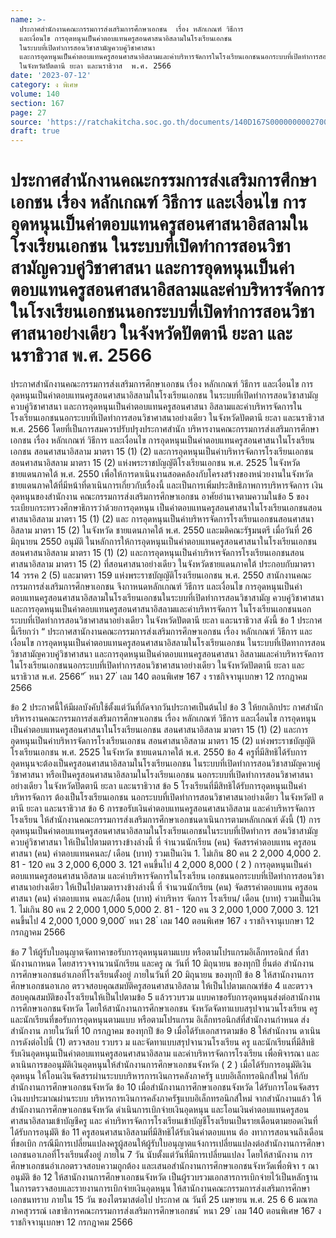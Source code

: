 ```yaml
---
name: >-
  ประกาศสำนักงานคณะกรรมการส่งเสริมการศึกษาเอกชน  เรื่อง หลักเกณฑ์ วิธีการ
  และเงื่อนไข การอุดหนุนเป็นค่าตอบแทนครูสอนศาสนาอิสลามในโรงเรียนเอกชน
  ในระบบที่เปิดทำการสอนวิชาสามัญควบคู่วิชาศาสนา
  และการอุดหนุนเป็นค่าตอบแทนครูสอนศาสนาอิสลามและค่าบริหารจัดการในโรงเรียนเอกชนนอกระบบที่เปิดทำการสอนวิชาศาสนาอย่างเดียว 
  ในจังหวัดปัตตานี ยะลา และนราธิวาส  พ.ศ. 2566
date: '2023-07-12'
category: ง พิเศษ
volume: 140
section: 167
page: 27
source: 'https://ratchakitcha.soc.go.th/documents/140D167S0000000002700.pdf'
draft: true
---
```


# ประกาศสำนักงานคณะกรรมการส่งเสริมการศึกษาเอกชน  เรื่อง หลักเกณฑ์ วิธีการ และเงื่อนไข การอุดหนุนเป็นค่าตอบแทนครูสอนศาสนาอิสลามในโรงเรียนเอกชน ในระบบที่เปิดทำการสอนวิชาสามัญควบคู่วิชาศาสนา และการอุดหนุนเป็นค่าตอบแทนครูสอนศาสนาอิสลามและค่าบริหารจัดการในโรงเรียนเอกชนนอกระบบที่เปิดทำการสอนวิชาศาสนาอย่างเดียว  ในจังหวัดปัตตานี ยะลา และนราธิวาส  พ.ศ. 2566

ประกาศสำนักงานคณะกรรมการส่งเสริมการศึกษาเอกชน เรื่อง หลักเกณฑ์ วิธีการ และเงื่อนไข การอุดหนุนเป็นค่าตอบแทนครูสอนศาสนาอิสลามในโรงเรียนเอกชน ในระบบที่เปิดทำการสอนวิชาสามัญควบคู่วิชาศาสนา และการอุดหนุนเป็นค่าตอบแทนครูสอนศาสนา อิสลามและค่าบริหารจัดการในโรงเรียนเอกชนนอกระบบที่เปิดทำการสอนวิชาศาสนาอย่างเดียว ในจังหวัดปัตตานี ยะลา และนราธิวาส พ.ศ. 2566 โดยที่เป็นการสมควรปรับปรุงประกาศสำนัก บริหารงานคณะกรรมการส่งเสริมการศึกษาเอกชน เรื่อง หลักเกณฑ์ วิธีการ และเงื่อนไข การอุดหนุนเป็นค่าตอบแทนครูสอนศาสนาในโรงเรียนเอกชน สอนศาสนาอิสลาม มาตรา 15 (1) (2) และการอุดหนุนเป็นค่าบริหารจัดการโรงเรียนเอกชน สอนศาสนาอิสลาม มาตรา 15 (2) แห่งพระราชบัญญัติโรงเรียนเอกชน พ.ศ. 2525 ในจังหวัด ชายแดนภาคใต้ พ.ศ. 2550 เพื่อให้การดาเนินงานสอดคล้องกับโครงสร้างของหน่วยงานในจังหวัด ชายแดนภาคใต้ที่มีหน้าที่ดาเนินการเกี่ยวกับเรื่องนี้ และเป็นการเพิ่มประสิทธิภาพการบริหารจัดการ เงินอุดหนุนของสำนักงาน คณะกรรมการส่งเสริมการศึกษาเอกชน อาศัยอำนาจตามความในข้อ 5 ของระเบียบกระทรวงศึกษาธิการว่าด้วยการอุดหนุน เป็นค่าตอบแทนครูสอนศาสนาในโรงเรียนเอกชนสอนศาสนาอิสลาม มาตรา 15 (1) (2) และ การอุดหนุนเป็นค่าบริหารจัดการโรงเรียนเอกชนสอนศาสนาอิสลาม มาตรา 15 (2) ในจังหวัด ชายแดนภาคใต้ พ.ศ. 2550 และมติคณะรัฐมนตรี เมื่อวันที่ 26 มิถุนายน 2550 อนุมัติ ในหลักการให้การอุดหนุนเป็นค่าตอบแทนครูสอนศาสนาในโรงเรียนเอกชนสอนศาสนาอิสลาม มาตรา 15 (1) (2) และการอุดหนุนเป็นค่าบริหารจัดการโรงเรียนเอกชนสอนศาสนาอิสลาม มาตรา 15 (2) ที่สอนศาสนาอย่างเดียว ในจังหวัดชายแดนภาคใต้ ประกอบกับมาตรา 14 วรรค 2 (5) และมาตรา 159 แห่งพระราชบัญญัติโรงเรียนเอกชน พ.ศ. 2550 สานักงานคณะกรรมการส่งเสริมการศึกษาเอกชน จึงกาหนดหลักเกณฑ์ วิธีการ และเงื่อนไข การอุดหนุนเป็นค่าตอบแทนครูสอนศาสนาอิสลามในโรงเรียนเอกชนในระบบที่เปิดทำการสอนวิชาสามัญ ควบคู่วิชาศาสนา และการอุดหนุนเป็นค่าตอบแทนครูสอนศาสนาอิสลามและค่าบริหารจัดการ ในโรงเรียนเอกชนนอกระบบที่เปิดทำการสอนวิชาศาสนาอย่างเดียว ในจังหวัดปัตตานี ยะลา และนราธิวาส ดังนี้ ข้อ 1 ประกาศนี้เรียกว่า “ ประกาศสานักงานคณะกรรมการส่งเสริมการศึกษาเอกชน เรื่อง หลักเกณฑ์ วิธีการ และเงื่อนไข การอุดหนุนเป็นค่าตอบแทนครูสอนศาสนาอิสลามในโรงเรียนเอกชน ในระบบที่เปิดทาการสอนวิชาสามัญควบคู่วิชาศาสนา และการอุดหนุนเป็นค่าตอบแทนครูสอนศาสนา อิสลามและค่าบริหารจัดการในโรงเรียนเอกชนนอกระบบที่เปิดทำการสอนวิชาศาสนาอย่างเดียว ในจังหวัดปัตตานี ยะลา และนราธิวาส พ.ศ. 2566” ้ หนา 27 ่ เลม 140 ตอนพิเศษ 167 ง ราชกิจจานุเบกษา 12 กรกฎาคม 2566

ข้อ 2 ประกาศนี้ให้มีผลบังคับใช้ตั้งแต่วันที่ถัดจากวันประกาศเป็นต้นไป ข้อ 3 ให้ยกเลิกประ กาศสำนักบริหารงานคณะกรรมการส่งเสริมการศึกษาเอกชน เรื่อง หลักเกณฑ์ วิธีการ และเงื่อนไข การอุดหนุนเป็นค่าตอบแทนครูสอนศาสนาในโรงเรียนเอกชน สอนศาสนาอิสลาม มาตรา 15 (1) (2) และการอุดหนุนเป็นค่าบริหารจัดการโรงเรียนเอกชน สอนศาสนาอิสลาม มาตรา 15 (2) แห่งพระราชบัญญัติโรงเรียนเอกชน พ.ศ. 2525 ในจังหวัด ชายแดนภาคใต้ พ.ศ. 2550 ข้อ 4 ครูที่มีสิทธิได้รับการอุดหนุนจะต้องเป็นครูสอนศาสนาอิสลามในโรงเรียนเอกชน ในระบบที่เปิดทำการสอนวิชาสามัญควบคู่วิชาศาสนา หรือเป็นครูสอนศาสนาอิสลามในโรงเรียนเอกชน นอกระบบที่เปิดทำการสอนวิชาศาสนาอย่างเดียว ในจังหวัดปัตตานี ยะลา และนราธิวาส ข้อ 5 โรงเรียนที่มีสิทธิได้รับการอุดหนุนเป็นค่าบริหารจัดการ ต้องเป็นโรงเรียนเอกชน นอกระบบที่เปิดทำการสอนวิชาศาสนาอย่างเดียว ในจังหวัดปั ตตานี ยะลา และนราธิวาส ข้อ 6 การขอรับเงินค่าตอบแทนครูสอนศาสนาอิสลาม และค่าบริหารจัดการโรงเรียน ให้สำนักงานคณะกรรมการส่งเสริมการศึกษาเอกชนดาเนินการตามหลักเกณฑ์ ดังนี้ (1) การอุดหนุนเป็นค่าตอบแทนครูสอนศาสนาอิสลามในโรงเรียนเอกชนในระบบที่เปิดทำการ สอนวิชาสามัญควบคู่วิชาศาสนา ให้เป็นไปตามตารางข้างล่างนี้ ที่ จำนวนนักเรียน (คน) จัดสรรค่าตอบแทน ครูสอนศาสนา (คน) ค่าตอบแทนคนละ/ เดือน (บาท) รวมเป็นเงิน 1. ไม่เกิน 80 คน 2 2,000 4,000 2. 81 - 120 คน 3 2,000 6,000 3. 121 คนขึ้นไป 4 2,000 8,000 ( 2 ) การอุดหนุนเป็นค่าตอบแทนครูสอนศาสนาอิสลาม และค่าบริหารจัดการในโรงเรียน เอกชนนอกระบบที่เปิดทำการสอนวิชาศาสนาอย่างเดียว ให้เป็นไปตามตารางข้างล่างนี้ ที่ จำนวนนักเรียน (คน) จัดสรรค่าตอบแทน ครูสอนศาสนา (คน) ค่าตอบแทน คนละ/เดือน (บาท) ค่าบริหาร จัดการ โรงเรียน/ เดือน (บาท) รวมเป็นเงิน 1. ไม่เกิน 80 คน 2 2,000 1,000 5,000 2. 81 - 120 คน 3 2,000 1,000 7,000 3. 121 คนขึ้นไป 4 2,000 1,000 9,000 ้ หนา 28 ่ เลม 140 ตอนพิเศษ 167 ง ราชกิจจานุเบกษา 12 กรกฎาคม 2566

ข้อ 7 ให้ผู้รับใบอนุญาตจัดทาคาขอรับการอุดหนุนตามแบบ หรือตามโปรแกรมอิเล็กทรอนิกส์ ที่สานักงานกาหนด โดยสารวจจานวนนักเรียน และครู ณ วันที่ 10 มิถุนายน ของทุกปี ยื่นต่อ สำนักงานการศึกษาเอกชนอำเภอที่โรงเรียนตั้งอยู่ ภายในวันที่ 20 มิถุนายน ของทุกปี ข้อ 8 ให้สานักงานการศึกษาเอกชนอาเภอ ตรวจสอบคุณสมบัติครูสอนศาสนาอิสลาม ให้เป็นไปตามเกณฑ์ข้อ 4 และตรวจสอบคุณสมบัติของโรงเรียนให้เป็นไปตามข้อ 5 แล้วรวบรวม แบบคาขอรับการอุดหนุนส่งต่อสานักงานการศึกษาเอกชนจังหวัด โดยให้สานักงานการศึกษาเอกชน จังหวัดจัดทาแบบสรุปจานวนโรงเรียน ครู และนักเรียนที่ขอรับการอุดหนุนตามแบบ หรือตามโปรแกรม อิเล็กทรอนิกส์ที่สำนักงานกำหนด ส่งสำนักงาน ภายในวันที่ 10 กรกฎาคม ของทุกปี ข้อ 9 เมื่อได้รับเอกสารตามข้อ 8 ให้สำนักงาน ดาเนินการดังต่อไปนี้ (1) ตรวจสอบ รวบรว ม และจัดทาแบบสรุปจานวนโรงเรียน ครู และนักเรียนที่มีสิทธิ รับเงินอุดหนุนเป็นค่าตอบแทนครูสอนศาสนาอิสลาม และค่าบริหารจัดการโรงเรียน เพื่อพิจารณา และดาเนินการขออนุมัติเงินอุดหนุนให้สำนักงานการศึกษาเอกชนจังหวัด ( 2 ) เมื่อได้รับการอนุมัติเงินอุดหนุน ให้โอนเงินจัดสรรผ่านระบบบริหารการเงินการคลังภาครัฐ แบบอิเล็กทรอนิกส์ใหม่ ให้กับสำนักงานการศึกษาเอกชนจังหวัด ข้อ 10 เมื่อสำนักงานการศึกษาเอกชนจังหวัด ได้รับการโอนจัดสรรเงินงบประมาณผ่านระบบ บริหารการเงินการคลังภาครัฐแบบอิเล็กทรอนิกส์ใหม่ จากสำนักงานแล้ว ให้สำนักงานการศึกษาเอกชนจังหวัด ดำเนินการเบิกจ่ายเงินอุดหนุน และโอนเงินค่าตอบแทนครูสอนศาสนาอิสลามเข้าบัญชีครู และ ค่าบริหารจัดการโรงเรียนเข้าบัญชีโรงเรียนเป็นรายเดือนตามยอดเงินที่ได้รับการอนุมัติ ข้อ 11 ครูสอนศาสนาอิสลามที่มีสิทธิได้รับเงินค่าตอบแทน ต้อ งทาการสอนจนถึงเดือน ที่ขอเบิก กรณีมีการเปลี่ยนแปลงครูผู้สอนให้ผู้รับใบอนุญาตแจ้งการเปลี่ยนแปลงต่อสำนักงานการศึกษา เอกชนอาเภอที่โรงเรียนตั้งอยู่ ภายใน 7 วัน นับตั้งแต่วันที่มีการเปลี่ยนแปลง โดยให้สานักงาน การศึกษาเอกชนอำเภอตรวจสอบความถูกต้อง และเสนอสำนักงานการศึกษาเอกชนจังหวัดเพื่อพิจา ร ณา อนุมัติ ข้อ 12 ให้สานักงานการศึกษาเอกชนจังหวัด เป็นผู้รวบรวมเอกสารการเบิกจ่ายไว้เป็นหลักฐาน ในการตรวจสอบและรายงานการเบิกจ่ายเงินอุดหนุน ให้สานักงานคณะกรรมการส่งเสริมการศึกษาเอกชนทราบ ภายใน 15 วัน ของไตรมาสต่อไป ประกาศ ณ วันที่ 25 เมษายน พ.ศ. 25 6 6 มณฑล ภาคสุวรรณ์ เลขาธิการคณะกรรมการส่งเสริมการศึกษาเอกชน ้ หนา 29 ่ เลม 140 ตอนพิเศษ 167 ง ราชกิจจานุเบกษา 12 กรกฎาคม 2566
